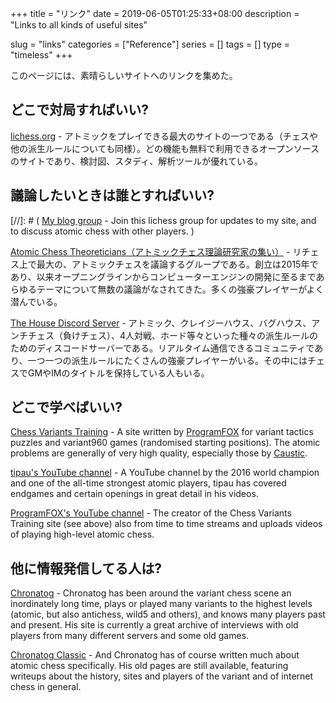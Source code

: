 +++
title = "リンク"
date = 2019-06-05T01:25:33+08:00
description = "Links to all kinds of useful sites"

slug = "links"
categories = ["Reference"]
series = []
tags = []
type = "timeless"
+++

このページには、素晴らしいサイトへのリンクを集めた。
<!--Here is a set of links to good sites:-->

## どこで対局すればいい? ##
[lichess.org](https://lichess.org/) - アトミックをプレイできる最大のサイトの一つである（チェスや他の派生ルールについても同様）。どの機能も無料で利用できるオープンソースのサイトであり、検討図、スタディ、解析ツールが優れている。
<!--[lichess.org](https://lichess.org/) - One of the largest sites for playing atomic chess (or regular chess and other variants) online. Completely free and open-source, and with good diagram, study and analysis tools.-->

## 議論したいときは誰とすればいい? ##
[//]: # ( [My blog group](https://lichess.org/team/illions-atomic-blog-discussion) - Join this lichess group for updates to my site, and to discuss atomic chess with other players. )

[Atomic Chess Theoreticians（アトミックチェス理論研究家の集い）](https://lichess.org/team/atomic-chess-theoreticians) - リチェス上で最大の、アトミックチェスを議論するグループである。創立は2015年であり、以来オープニングラインからコンピューターエンジンの開発に至るまであらゆるテーマについて無数の議論がなされてきた。多くの強豪プレイヤーがよく潜んでいる。
<!--[Atomic Chess Theoreticians](https://lichess.org/team/atomic-chess-theoreticians) - The biggest atomic chess discussion group on lichess. Created at the start of 2015, it has since gathered numerous discussions on everything from opening lines to writing computer engines. Many strong players tend to lurk here.-->

[The House Discord Server](https://dscrd.me/housechessvariants) - アトミック、クレイジーハウス、バグハウス、アンチチェス（負けチェス）、4人対戦、ホード等々といった種々の派生ルールのためのディスコードサーバーである。リアルタイム通信できるコミュニティであり、一つ一つの派生ルールにたくさんの強豪プレイヤーがいる。その中にはチェスでGMやIMのタイトルを保持している人もいる。
<!--[The House Discord Server](https://dscrd.me/housechessvariants) - A Discord server for many chess variants, including atomic, crazyhouse, bughouse, antichess (losing chess), 4-player, Horde and much more. A lively community including many strong players in each variant, some of whom are even GMs and IMs in regular chess.
-->

## どこで学べばいい? ##
[Chess Variants Training](https://chessvariants.training/) - A site written by [ProgramFOX](https://lichess.org/@/ProgramFOX) for variant tactics puzzles and variant960 games (randomised starting positions). The atomic problems are generally of very high quality, especially those by [Caustic](https://lichess.org/@/Caustic).

[tipau's YouTube channel](https://www.youtube.com/user/tipau/featured) - A YouTube channel by the 2016 world champion and one of the all-time strongest atomic players, tipau has covered endgames and certain openings in great detail in his videos.

[ProgramFOX's YouTube channel](https://www.youtube.com/channel/UCmx82Kgy9ALzAcmti0LwkJw/featured) - The creator of the Chess Variants Training site (see above) also from time to time streams and uploads videos of playing high-level atomic chess.


## 他に情報発信してる人は? ##
[Chronatog](https://chronatog.com/) - Chronatog has been around the variant chess scene an inordinately long time, plays or played many variants to the highest levels (atomic, but also antichess, wild5 and others), and knows many players past and present. His site is currently a great archive of interviews with old players from many different servers and some old games.

[Chronatog Classic](http://www.nicklong.net/chess/lite/) - And Chronatog has of course written much about atomic chess specifically. His old pages are still available, featuring writeups about the history, sites and players of the variant and of internet chess in general.